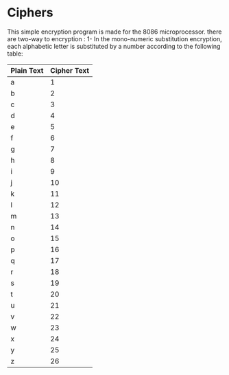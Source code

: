# Ciphers
This simple encryption program is made for the 8086 microprocessor.
there are two-way to encryption :
1- In the mono-numeric substitution encryption, each alphabetic letter is substituted by a
number according to the following table:

| Plain Text | Cipher Text | 
|--|--|
| a | 1 |
| b | 2 |
| c | 3 |
| d | 4 |
| e | 5 |
| f | 6 |
| g | 7 |
| h | 8 |
| i | 9 |
| j | 10 |
| k | 11 |
| l | 12 |
| m | 13 |
| n | 14 |
| o | 15 |
| p | 16 |
| q | 17 |
| r | 18 |
| s | 19 |
| t | 20 |
| u | 21 |
| v | 22 |
| w | 23 |
| x | 24 |
| y | 25 |
| z | 26 |
